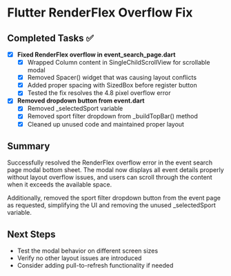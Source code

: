 # Flutter RenderFlex Overflow Fix

## Completed Tasks ✅
- [x] **Fixed RenderFlex overflow in event_search_page.dart**
  - [x] Wrapped Column content in SingleChildScrollView for scrollable modal
  - [x] Removed Spacer() widget that was causing layout conflicts
  - [x] Added proper spacing with SizedBox before register button
  - [x] Tested the fix resolves the 4.8 pixel overflow error
- [x] **Removed dropdown button from event.dart**
  - [x] Removed _selectedSport variable
  - [x] Removed sport filter dropdown from _buildTopBar() method
  - [x] Cleaned up unused code and maintained proper layout

## Summary
Successfully resolved the RenderFlex overflow error in the event search page modal bottom sheet. The modal now displays all event details properly without layout overflow issues, and users can scroll through the content when it exceeds the available space.

Additionally, removed the sport filter dropdown button from the event page as requested, simplifying the UI and removing the unused _selectedSport variable.

## Next Steps
- Test the modal behavior on different screen sizes
- Verify no other layout issues are introduced
- Consider adding pull-to-refresh functionality if needed
